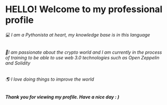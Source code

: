 # HELLO! Welcome to my professional profile 
###### 💻 I am a Pythonista at heart, my knowledge base is in this language 

###### 🎯I am passionate about the crypto world and I am currently in the process of training to be able to use web 3.0 technologies such as Open Zeppelin and Solidity 


###### 🌎 I love doing things to improve the world


***Thank you for viewing my profile. Have a nice day : )***
